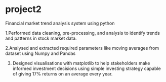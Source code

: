 # project2
Financial market trend analysis system using python

1.Performed data cleaning, pre-processing, and analysis to identify trends and patterns in stock market data.

2.Analysed and extracted required parameters like moving averages from dataset using Numpy and Pandas

3. Designed visualisations with matplotlib to help stakeholders make informed investment decisions using simple  investing strategy capable of giving 17% returns on an average every year.
